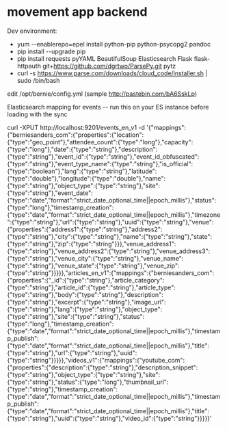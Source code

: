 # movement app backend

Dev environment:

* yum --enablerepo=epel install python-pip python-psycopg2 pandoc
* pip install --upgrade pip
* pip install requests pyYAML BeautifulSoup Elasticsearch Flask flask-httpauth git+https://github.com/dgrtwo/ParsePy.git pytz
* curl -s https://www.parse.com/downloads/cloud_code/installer.sh | sudo /bin/bash

edit /opt/bernie/config.yml (sample http://pastebin.com/bA6SskLp)

Elasticsearch mapping for events -- run this on your ES instance before loading with the sync

curl -XPUT http://localhost:9201/events_en_v1 -d '{"mappings":{"berniesanders_com":{"properties":{"location":{"type":"geo_point"},"attendee_count":{"type":"long"},"capacity":{"type":"long"},"date":{"type":"string"},"description":{"type":"string"},"event_id":{"type":"string"},"event_id_obfuscated":{"type":"string"},"event_type_name":{"type":"string"},"is_official":{"type":"boolean"},"lang":{"type":"string"},"latitude":{"type":"double"},"longitude":{"type":"double"},"name":{"type":"string"},"object_type":{"type":"string"},"site":{"type":"string"},"event_date":{"type":"date","format":"strict_date_optional_time||epoch_millis"},"status":{"type":"long"},"timestamp_creation":{"type":"date","format":"strict_date_optional_time||epoch_millis"},"timezone":{"type":"string"},"url":{"type":"string"},"uuid":{"type":"string"},"venue":{"properties":{"address1":{"type":"string"},"address2":{"type":"string"},"city":{"type":"string"},"name":{"type":"string"},"state":{"type":"string"},"zip":{"type":"string"}}},"venue_address1":{"type":"string"},"venue_address2":{"type":"string"},"venue_address3":{"type":"string"},"venue_city":{"type":"string"},"venue_name":{"type":"string"},"venue_state":{"type":"string"},"venue_zip":{"type":"string"}}}}},"articles_en_v1":{"mappings":{"berniesanders_com":{"properties":{"_id":{"type":"string"},"article_category":{"type":"string"},"article_id":{"type":"string"},"article_type":{"type":"string"},"body":{"type":"string"},"description":{"type":"string"},"excerpt":{"type":"string"},"image_url":{"type":"string"},"lang":{"type":"string"},"object_type":{"type":"string"},"site":{"type":"string"},"status":{"type":"long"},"timestamp_creation":{"type":"date","format":"strict_date_optional_time||epoch_millis"},"timestamp_publish":{"type":"date","format":"strict_date_optional_time||epoch_millis"},"title":{"type":"string"},"url":{"type":"string"},"uuid":{"type":"string"}}}}},"videos_v1":{"mappings":{"youtube_com":{"properties":{"description":{"type":"string"},"description_snippet":{"type":"string"},"object_type":{"type":"string"},"site":{"type":"string"},"status":{"type":"long"},"thumbnail_url":{"type":"string"},"timestamp_creation":{"type":"date","format":"strict_date_optional_time||epoch_millis"},"timestamp_publish":{"type":"date","format":"strict_date_optional_time||epoch_millis"},"title":{"type":"string"},"uuid":{"type":"string"},"video_id":{"type":"string"}}}}}'
